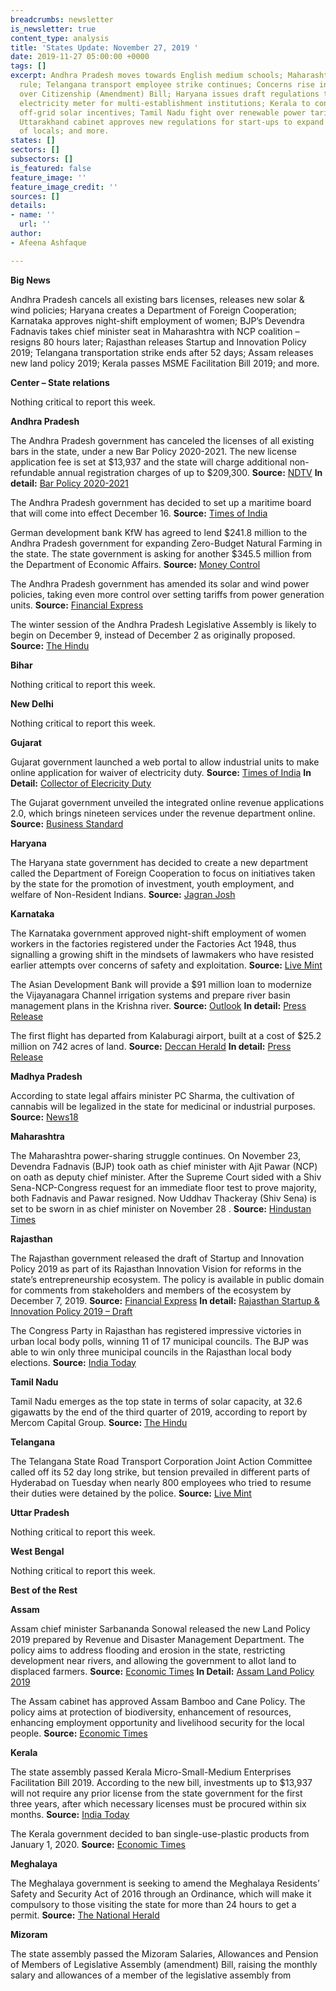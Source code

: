 ```yaml
---
breadcrumbs: newsletter
is_newsletter: true
content_type: analysis
title: 'States Update: November 27, 2019 '
date: 2019-11-27 05:00:00 +0000
tags: []
excerpt: Andhra Pradesh moves towards English medium schools; Maharashtra under President’s
  rule; Telangana transport employee strike continues; Concerns rise in northeast
  over Citizenship (Amendment) Bill; Haryana issues draft regulations to allow a single
  electricity meter for multi-establishment institutions; Kerala to continue providing
  off-grid solar incentives; Tamil Nadu fight over renewable power tariffs escalates;
  Uttarakhand cabinet approves new regulations for start-ups to expand employment
  of locals; and more.
states: []
sectors: []
subsectors: []
is_featured: false
feature_image: ''
feature_image_credit: ''
sources: []
details:
- name: ''
  url: ''
author:
- Afeena Ashfaque

---
```

**Big News**

Andhra Pradesh cancels all existing bars licenses, releases new solar & wind policies; Haryana creates a Department of Foreign Cooperation; Karnataka approves night-shift employment of women; BJP’s Devendra Fadnavis takes chief minister seat in Maharashtra with NCP coalition – resigns 80 hours later; Rajasthan releases Startup and Innovation Policy 2019; Telangana transportation strike ends after 52 days; Assam releases new land policy 2019; Kerala passes MSME Facilitation Bill 2019; and more.

**Center – State relations**

Nothing critical to report this week.

**Andhra Pradesh**

The Andhra Pradesh government has canceled the licenses of all existing bars in the state, under a new Bar Policy 2020-2021. The new license application fee is set at $13,937 and the state will charge additional non-refundable annual registration charges of up to $209,300. **Source:** [NDTV](https://www.ndtv.com/andhra-pradesh-news/andhra-pradesh-government-cancels-licenses-of-all-bars-in-state-2137192) **In detail:** [Bar Policy 2020-2021](https://apegazette.cgg.gov.in/gazettes/1574420904669.pdf)

The Andhra Pradesh government has decided to set up a maritime board that will come into effect December 16. **Source:** [Times of India](https://timesofindia.indiatimes.com/city/vijayawada/ap-maritime-board-to-start-functioning-from-december-16/articleshow/72190683.cms)

German development bank KfW has agreed to lend $241.8 million to the Andhra Pradesh government for expanding Zero-Budget Natural Farming in the state. The state government is asking for another $345.5 million from the Department of Economic Affairs. **Source:** [Money Control](https://www.moneycontrol.com/news/business/kfw-to-lend-rs-1735cr-to-andhra-pradesh-for-zero-budget-natural-farming-4660431.html)

The Andhra Pradesh government has amended its solar and wind power policies, taking even more control over setting tariffs from power generation units. **Source:** [Financial Express](https://www.financialexpress.com/economy/andhra-pradesh-tightens-renewable-energy-norms/1768431/)

The winter session of the Andhra Pradesh Legislative Assembly is likely to begin on December 9, instead of December 2 as originally proposed. **Source:** [The Hindu](https://www.thehindu.com/news/national/andhra-pradesh/andhra-pradesh-assembly-session-likely-from-december-9/article30053793.ece)

**Bihar**

Nothing critical to report this week.

**New Delhi**

Nothing critical to report this week.

**Gujarat**

Gujarat government launched a web portal to allow industrial units to make online application for waiver of electricity duty. **Source:** [Times of India](https://timesofindia.indiatimes.com/city/ahmedabad/power-duty-waiver-system-goes-online-in-gujarat/articleshow/72178855.cms) **In Detail:** [Collector of Elecricity Duty](http://ceiced.ncode.in/CED/)

The Gujarat government unveiled the integrated online revenue applications 2.0, which brings nineteen services under the revenue department online. **Source:** [Business Standard](https://www.business-standard.com/article/pti-stories/gujarat-govt-unveils-integrated-online-revenue-services-system-119112201423_1.html)

**Haryana**

The Haryana state government has decided to create a new department called the Department of Foreign Cooperation to focus on initiatives taken by the state for the promotion of investment, youth employment, and welfare of Non-Resident Indians. **Source:** [Jagran Josh](https://www.jagranjosh.com/current-affairs/haryana-to-set-up-new-foreign-cooperation-department-1574141027-1)

**Karnataka**

The Karnataka government approved night-shift employment of women workers in the factories registered under the Factories Act 1948, thus signalling a growing shift in the mindsets of lawmakers who have resisted earlier attempts over concerns of safety and exploitation. **Source:** [Live Mint](https://www.livemint.com/news/world/karnataka-govt-allows-women-to-work-in-night-shift-in-factories-11574266954545.html)

The Asian Development Bank will provide a $91 million loan to modernize the Vijayanagara Channel irrigation systems and prepare river basin management plans in the Krishna river. **Source:** [Outlook](https://www.outlookindia.com/newsscroll/adb-to-provide-usd-91-mn-loan-for-vijayanagara-channel/1665600) **In detail:** [Press Release](https://pib.gov.in/newsite/PrintRelease.aspx?relid=194564)

The first flight has departed from Kalaburagi airport, built at a cost of $25.2 million on 742 acres of land. **Source:** [Deccan Herald](https://www.deccanherald.com/state/kalaburagi/cm-yediyurappa-inaugurates-kalaburagi-airport-778977.html) **In detail:** [Press Release](https://pib.gov.in/newsite/PrintRelease.aspx?relid=194904)

**Madhya Pradesh**

According to state legal affairs minister PC Sharma, the cultivation of cannabis will be legalized in the state for medicinal or industrial purposes. **Source:** [News18](https://www.news18.com/news/buzz/after-uttarakhand-madhya-pradesh-is-now-planning-to-legalize-cannabis-in-the-state-2395801.html)

**Maharashtra**

The Maharashtra power-sharing struggle continues. On November 23, Devendra Fadnavis (BJP) took oath as chief minister with Ajit Pawar (NCP) on oath as deputy chief minister. After the Supreme Court sided with a Shiv Sena-NCP-Congress request for an immediate floor test to prove majority, both Fadnavis and Pawar resigned. Now Uddhav Thackeray (Shiv Sena) is set to be sworn in as chief minister on November 28 . **Source:** [Hindustan Times](https://www.thehindu.com/news/national/other-states/uddhav-thackeray-stakes-claim-to-form-government-in-maharashtra/article30090391.ece)

**Rajasthan**

The Rajasthan government released the draft of Startup and Innovation Policy 2019 as part of its Rajasthan Innovation Vision for reforms in the state’s entrepreneurship ecosystem. The policy is available in public domain for comments from stakeholders and members of the ecosystem by December 7, 2019. **Source:** [Financial Express](https://www.financialexpress.com/industry/sme/rajasthan-government-releases-draft-of-startup-and-innovation-policy-2019/1772647/) **In detail:** [Rajasthan Startup & Innovation Policy 2019 – Draft](https://istart.rajasthan.gov.in/Rajasthan_Startup_&_Innovation_Policy_2019_(DRAFT).pdf)

The Congress Party in Rajasthan has registered impressive victories in urban local body polls, winning 11 of 17 municipal councils. The BJP was able to win only three municipal councils in the Rajasthan local body elections. **Source:** [India Today](https://www.indiatoday.in/india/story/rajasthan-local-urban-body-elections-congress-victory-bjp-ashok-gehlot-1620478-2019-11-19)

**Tamil Nadu**

Tamil Nadu emerges as the top state in terms of solar capacity, at 32.6 gigawatts by the end of the third quarter of 2019, according to report by Mercom Capital Group. **Source:** [The Hindu](https://www.thehindu.com/news/national/tamil-nadu/tamil-nadu-tops-solar-capacity-in-third-quarter-a-report-says/article30038095.ece)

**Telangana**

The Telangana State Road Transport Corporation Joint Action Committee called off its 52 day long strike, but tension prevailed in different parts of Hyderabad on Tuesday when nearly 800 employees who tried to resume their duties were detained by the police. **Source:** [Live Mint](https://www.livemint.com/news/india/tsrtc-employees-taken-into-custody-by-police-during-attempt-to-rejoin-duty-11574771879751.html)

**Uttar Pradesh**

Nothing critical to report this week.

**West Bengal**

Nothing critical to report this week.

**Best of the Rest**

**Assam**

Assam chief minister Sarbananda Sonowal released the new Land Policy 2019 prepared by Revenue and Disaster Management Department. The policy aims to address flooding and erosion in the state, restricting development near rivers, and allowing the government to allot land to displaced farmers. **Source:** [Economic Times](https://economictimes.indiatimes.com/news/politics-and-nation/assam-chief-minister-sarbananda-sonowal-releases-new-land-policy/articleshow/72173055.cms) **In Detail:** [Assam Land Policy 2019](https://landrevenue.assam.gov.in/sites/default/files/swf_utility_folder/departments/revenue_com_oid_6/latest/land_policy_2019_.pdf)

The Assam cabinet has approved Assam Bamboo and Cane Policy. The policy aims at protection of biodiversity, enhancement of resources, enhancing employment opportunity and livelihood security for the local people. **Source:** [Economic Times](https://economictimes.indiatimes.com/news/politics-and-nation/assam-cabinet-approves-assam-bamboo-and-cane-policy/articleshow/72130401.cms)

**Kerala**

The state assembly passed Kerala Micro-Small-Medium Enterprises Facilitation Bill 2019. According to the new bill, investments up to $13,937 will not require any prior license from the state government for the first three years, after which necessary licenses must be procured within six months. **Source:** [India Today](https://www.indiatoday.in/business/story/kerala-to-ease-procedures-for-msmes-can-operate-without-license-for-3-years-1621346-2019-11-21)

The Kerala government decided to ban single-use-plastic products from January 1, 2020. **Source:** [Economic Times](https://economictimes.indiatimes.com/news/politics-and-nation/kerala-govt-bans-single-use-plastic-from-january-one/articleshow/72174112.cms)

**Meghalaya**

The Meghalaya government is seeking to amend the Meghalaya Residents’ Safety and Security Act of 2016 through an Ordinance, which will make it compulsory to those visiting the state for more than 24 hours to get a permit. **Source:** [The National Herald](https://www.nationalheraldindia.com/india/meghalaya-draft-ordinance-awaits-nod-to-make-permits-compulsory-for-visitors)

**Mizoram**

The state assembly passed the Mizoram Salaries, Allowances and Pension of Members of Legislative Assembly (amendment) Bill, raising the monthly salary and allowances of a member of the legislative assembly from
